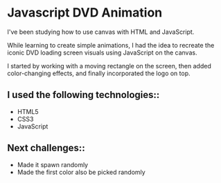 
# Javascript DVD Animation

I've been studying how to use canvas with HTML and JavaScript.

While learning to create simple animations, I had the idea to recreate the iconic DVD loading screen visuals using JavaScript on the canvas.

I started by working with a moving rectangle on the screen, then added color-changing effects, and finally incorporated the logo on top.

## I used the following technologies::

- HTML5
- CSS3
- JavaScript

## Next challenges::

- Made it spawn randomly
- Made the first color also be picked randomly


